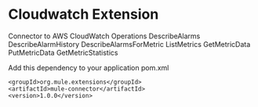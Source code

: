 # Cloudwatch Extension

Connector to AWS CloudWatch
Operations
	DescribeAlarms
	DescribeAlarmHistory
	DescribeAlarmsForMetric
	ListMetrics
	GetMetricData
	PutMetricData
	GetMetricStatistics


Add this dependency to your application pom.xml

```
<groupId>org.mule.extensions</groupId>
<artifactId>mule-connector</artifactId>
<version>1.0.0</version>
```
